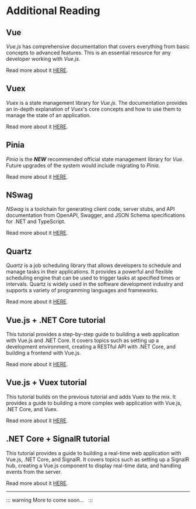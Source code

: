 # Additional Reading

## Vue

*Vue.js* has comprehensive documentation that covers everything from basic concepts to advanced features. This is an essential resource for any developer working with *Vue.js*.

Read more about it [HERE](https://vuejs.org/).

## Vuex

*Vuex* is a state management library for *Vue.js*. The documentation provides an in-depth explanation of *Vuex*'s core concepts and how to use them to manage the state of an application.

Read more about it [HERE](https://vuex.vuejs.org/guide/).

## Pinia

*Pinia* is the ***NEW*** recommended official state management library for *Vue*. Future upgrades of the system would include migrating to *Pinia*. 

Read more about it [HERE](https://pinia.vuejs.org/getting-started.html).

## NSwag

*NSwag* is a toolchain for generating client code, server stubs, and API documentation from OpenAPI, Swagger, and JSON Schema specifications for .NET and TypeScript.

Read more about it [HERE](https://learn.microsoft.com/en-us/aspnet/core/tutorials/getting-started-with-nswag?view=aspnetcore-7.0&tabs=visual-studio).

## Quartz

*Quartz* is a job scheduling library that allows developers to schedule and manage tasks in their applications. It provides a powerful and flexible scheduling engine that can be used to trigger tasks at specified times or intervals. Quartz is widely used in the software development industry and supports a variety of programming languages and frameworks.

Read more about it [HERE](https://www.quartz-scheduler.net/documentation/quartz-3.x/quick-start.html).

## Vue.js + .NET Core tutorial

This tutorial provides a step-by-step guide to building a web application with Vue.js and .NET Core. It covers topics such as setting up a development environment, creating a RESTful API with .NET Core, and building a frontend with Vue.js.

Read more about it [HERE](https://learn.microsoft.com/en-us/visualstudio/javascript/tutorial-asp-net-core-with-vue?view=vs-2022).

## Vue.js + Vuex tutorial

This tutorial builds on the previous tutorial and adds Vuex to the mix. It provides a guide to building a more complex web application with Vue.js, .NET Core, and Vuex.

Read more about it [HERE](https://tutorialedge.net/javascript/vuejs/managing-state-with-vuex-vuejs/).

## .NET Core + SignalR tutorial

This tutorial provides a guide to building a real-time web application with Vue.js, .NET Core, and SignalR. It covers topics such as setting up a SignalR hub, creating a Vue.js component to display real-time data, and handling events from the server.

Read more about it [HERE](https://learn.microsoft.com/en-us/aspnet/core/tutorials/signalr-typescript-webpack?view=aspnetcore-7.0&tabs=visual-studio).
  

---
::: warning More to come soon...
&nbsp;
:::
